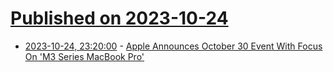 # [Published on 2023-10-24](index.md)

* [2023-10-24, 23:20:00](https://hardware.slashdot.org/story/23/10/24/2143206/apple-announces-october-30-event-with-focus-on-m3-series-macbook-pro?utm_source=rss1.0mainlinkanon&utm_medium=feed) - [Apple Announces October 30 Event With Focus On 'M3 Series MacBook Pro'](https://hardware.slashdot.org/story/23/10/24/2143206/apple-announces-october-30-event-with-focus-on-m3-series-macbook-pro?utm_source=rss1.0mainlinkanon&utm_medium=feed)
